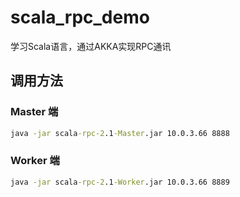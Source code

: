 # scala_rpc_demo
学习Scala语言，通过AKKA实现RPC通讯

## 调用方法

### Master 端
```cmd
java -jar scala-rpc-2.1-Master.jar 10.0.3.66 8888
```

### Worker 端
```cmd
java -jar scala-rpc-2.1-Worker.jar 10.0.3.66 8889
```
